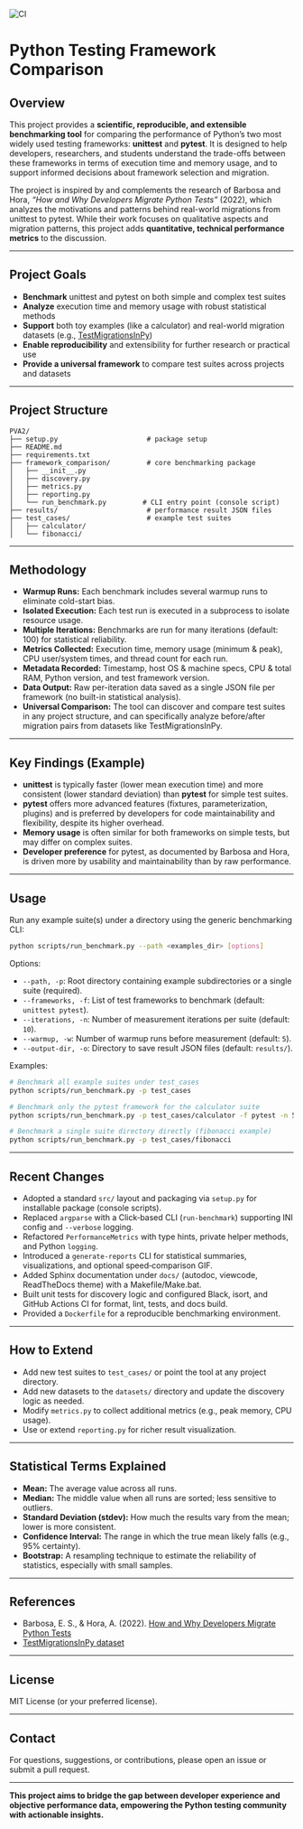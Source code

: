 ![CI](https://github.com/yourusername/PVA2/actions/workflows/ci.yml/badge.svg)

# Python Testing Framework Comparison

## Overview

This project provides a **scientific, reproducible, and extensible benchmarking tool** for comparing the performance of Python’s two most widely used testing frameworks: **unittest** and **pytest**. It is designed to help developers, researchers, and students understand the trade-offs between these frameworks in terms of execution time and memory usage, and to support informed decisions about framework selection and migration.

The project is inspired by and complements the research of Barbosa and Hora, _“How and Why Developers Migrate Python Tests”_ (2022), which analyzes the motivations and patterns behind real-world migrations from unittest to pytest. While their work focuses on qualitative aspects and migration patterns, this project adds **quantitative, technical performance metrics** to the discussion.

---

## Project Goals

- **Benchmark** unittest and pytest on both simple and complex test suites
- **Analyze** execution time and memory usage with robust statistical methods
- **Support** both toy examples (like a calculator) and real-world migration datasets (e.g., [TestMigrationsInPy](https://github.com/altinoalvesjunior/TestMigrationsInPy))
- **Enable reproducibility** and extensibility for further research or practical use
- **Provide a universal framework** to compare test suites across projects and datasets

---

## Project Structure

```plaintext
PVA2/
├── setup.py                      # package setup
├── README.md
├── requirements.txt
├── framework_comparison/         # core benchmarking package
│   ├── __init__.py
│   ├── discovery.py
│   ├── metrics.py
│   ├── reporting.py
│   └── run_benchmark.py         # CLI entry point (console script)
├── results/                      # performance result JSON files
├── test_cases/                   # example test suites
│   ├── calculator/
│   └── fibonacci/
```

---

## Methodology

- **Warmup Runs:** Each benchmark includes several warmup runs to eliminate cold-start bias.
- **Isolated Execution:** Each test run is executed in a subprocess to isolate resource usage.
- **Multiple Iterations:** Benchmarks are run for many iterations (default: 100) for statistical reliability.
- **Metrics Collected:** Execution time, memory usage (minimum & peak), CPU user/system times, and thread count for each run.
- **Metadata Recorded:** Timestamp, host OS & machine specs, CPU & total RAM, Python version, and test framework version.
- **Data Output:** Raw per-iteration data saved as a single JSON file per framework (no built-in statistical analysis).
- **Universal Comparison:** The tool can discover and compare test suites in any project structure, and can specifically analyze before/after migration pairs from datasets like TestMigrationsInPy.

---

## Key Findings (Example)

- **unittest** is typically faster (lower mean execution time) and more consistent (lower standard deviation) than **pytest** for simple test suites.
- **pytest** offers more advanced features (fixtures, parameterization, plugins) and is preferred by developers for code maintainability and flexibility, despite its higher overhead.
- **Memory usage** is often similar for both frameworks on simple tests, but may differ on complex suites.
- **Developer preference** for pytest, as documented by Barbosa and Hora, is driven more by usability and maintainability than by raw performance.

---

## Usage

Run any example suite(s) under a directory using the generic benchmarking CLI:

```bash
python scripts/run_benchmark.py --path <examples_dir> [options]
```

Options:
- `--path, -p`: Root directory containing example subdirectories or a single suite (required).
- `--frameworks, -f`: List of test frameworks to benchmark (default: `unittest pytest`).
- `--iterations, -n`: Number of measurement iterations per suite (default: `10`).
- `--warmup, -w`: Number of warmup runs before measurement (default: `5`).
- `--output-dir, -o`: Directory to save result JSON files (default: `results/`).

Examples:

```bash
# Benchmark all example suites under test_cases
python scripts/run_benchmark.py -p test_cases

# Benchmark only the pytest framework for the calculator suite
python scripts/run_benchmark.py -p test_cases/calculator -f pytest -n 5 -w 2

# Benchmark a single suite directory directly (fibonacci example)
python scripts/run_benchmark.py -p test_cases/fibonacci
```

---

## Recent Changes

- Adopted a standard `src/` layout and packaging via `setup.py` for installable package (console scripts).
- Replaced `argparse` with a Click‑based CLI (`run‑benchmark`) supporting INI config and `--verbose` logging.
- Refactored `PerformanceMetrics` with type hints, private helper methods, and Python `logging`.
- Introduced a `generate‑reports` CLI for statistical summaries, visualizations, and optional speed‑comparison GIF.
- Added Sphinx documentation under `docs/` (autodoc, viewcode, ReadTheDocs theme) with a Makefile/Make.bat.
- Built unit tests for discovery logic and configured Black, isort, and GitHub Actions CI for format, lint, tests, and docs build.
- Provided a `Dockerfile` for a reproducible benchmarking environment.

---

## How to Extend

- Add new test suites to `test_cases/` or point the tool at any project directory.
- Add new datasets to the `datasets/` directory and update the discovery logic as needed.
- Modify `metrics.py` to collect additional metrics (e.g., peak memory, CPU usage).
- Use or extend `reporting.py` for richer result visualization.

---

## Statistical Terms Explained

- **Mean:** The average value across all runs.
- **Median:** The middle value when all runs are sorted; less sensitive to outliers.
- **Standard Deviation (stdev):** How much the results vary from the mean; lower is more consistent.
- **Confidence Interval:** The range in which the true mean likely falls (e.g., 95% certainty).
- **Bootstrap:** A resampling technique to estimate the reliability of statistics, especially with small samples.

---

## References

- Barbosa, E. S., & Hora, A. (2022). [How and Why Developers Migrate Python Tests](https://doi.org/10.5281/zenodo.5847361)
- [TestMigrationsInPy dataset](https://github.com/altinoalvesjunior/TestMigrationsInPy)

---

## License

MIT License (or your preferred license).

---

## Contact

For questions, suggestions, or contributions, please open an issue or submit a pull request.

---

**This project aims to bridge the gap between developer experience and objective performance data, empowering the Python testing community with actionable insights.**
